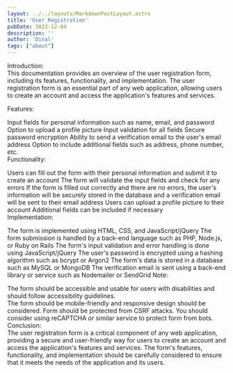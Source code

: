 ```yaml
---
layout: ../../layouts/MarkdownPostLayout.astro
title: 'User Registration'
pubDate: 2022-12-04
description: ''
author: 'Dinal'
tags: ["about"]
---
```


Introduction:  
This documentation provides an overview of the user registration form, including its features, functionality, and implementation. The user registration form is an essential part of any web application, allowing users to create an account and access the application's features and services.

Features:  

Input fields for personal information such as name, email, and password
Option to upload a profile picture
Input validation for all fields
Secure password encryption
Ability to send a verification email to the user's email address
Option to include additional fields such as address, phone number, etc.  
Functionality:  

Users can fill out the form with their personal information and submit it to create an account
The form will validate the input fields and check for any errors
If the form is filled out correctly and there are no errors, the user's information will be securely stored in the database and a verification email will be sent to their email address
Users can upload a profile picture to their account
Additional fields can be included if necessary  
Implementation:  

The form is implemented using HTML, CSS, and JavaScript/jQuery
The form submission is handled by a back-end language such as PHP, Node.js, or Ruby on Rails
The form's input validation and error handling is done using JavaScript/jQuery
The user's password is encrypted using a hashing algorithm such as bcrypt or Argon2
The form's data is stored in a database such as MySQL or MongoDB
The verification email is sent using a back-end library or service such as Nodemailer or SendGrid
Note:  

The form should be accessible and usable for users with disabilities and should follow accessibility guidelines.  
The form should be mobile-friendly and responsive design should be considered.
Form should be protected from CSRF attacks.
You should consider using reCAPTCHA or similar service to protect form from bots.  
Conclusion:  
The user registration form is a critical component of any web application, providing a secure and user-friendly way for users to create an account and access the application's features and services. The form's features, functionality, and implementation should be carefully considered to ensure that it meets the needs of the application and its users.

